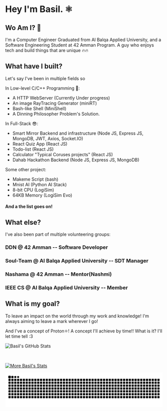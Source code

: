 # Hey I'm Basil. ⚛️

## Wo Am I? 👀
I'm a Computer Engineer Graduated from Al Balqa Applied University, and a Software Engineering Student at 42 Amman Program.
A guy who enjoys tech and build things that are unique 🔥🔥


## What have I  built?
Let's say I've been in multiple fields so 

In Low-level C/C++ Programming 🤖:
- A HTTP WebServer (Currently Under progress) 
- An image RayTracing Generator (miniRT)
- Bash-like Shell (MiniShell)
- A Dinning Philosopher Problem's Solution.

In Full-Stack 😎:
- Smart Mirror Backend and infrastructure  (Node JS, Express JS, MongoDB, JWT, Axios, Socket.IO)
- React Quiz App (React JS)
- Todo-list (React JS)
- Calculator "Typical Coruses projects" (React JS)
- Dahab Hackathon Backend (Node JS, Express JS, MongoDB)

Some other project:
- Makeme Script (bash)
- Mnist AI (Python AI Stack)
- 8-bit CPU (LogiSim)
- 64KB Memory (LogiSim Evo)

#### And a the list goes on! 

## What else?
I've also been part of multiple volunteering groups:

### DDN @ 42 Amman -- Software Developer
### Soul-Team @ Al Balqa Applied University -- SDT Manager
### Nashama @ 42 Amman -- Mentor(Nashmi)
### IEEE CS @ Al Balqa Applied University -- Member

## What is my goal?
To leave an impact on the world through my work and knowledge!
I'm always aiming to leave a mark wherever I go!

And I've a concept of Proton⚛️! A concept I'll achieve by time!! What is it? I'll let time tell :3


![Basil's GitHub Stats](https://github-readme-stats.vercel.app/api?username=basil-ismail&show_icons=true&theme=tokyonight)


<br>
<a href="https://github.com/basil-ismail?tab=overview">
<p><img align="center" src="https://github-readme-streak-stats.herokuapp.com/?user=basil-ismail&theme=tokyonight" alt="More Basil's Stats" /></p>
</a>


<div align="center">
  <picture>
    <source media="(prefers-color-scheme: dark)" srcset="https://raw.githubusercontent.com/basil-ismail/basil-ismail/output/github-contribution-grid-snake-dark.svg" />
    <source media="(prefers-color-scheme: light)" srcset="https://raw.githubusercontent.com/basil-ismail/basil-ismail/output/github-contribution-grid-snake.svg" />
    <img alt="github-snake" src="https://raw.githubusercontent.com/basil-ismail/basil-ismail/output/github-contribution-grid-snake.svg" />
  </picture>
</div>
